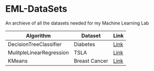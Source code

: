 # EML-DataSets
An archieve of all the datasets needed for my Machine Learning Lab 

Algorithm         |       Dataset | Link
----------------- | ------------- | ------------- |
DecisionTreeClassifier | Diabetes | <a href=https://github.com/Aasrith-JR/EML-DataSets/blob/main/diabetes.csv>Link</a>
MulitpleLinearRegression | TSLA | <a href=https://github.com/Aasrith-JR/EML-DataSets/blob/main/TSLA.csv>Link</a>
KMeans | Breast Cancer | <a href=https://github.com/Aasrith-JR/EML-DataSets/blob/main/diabetes.csv>Link</a>
